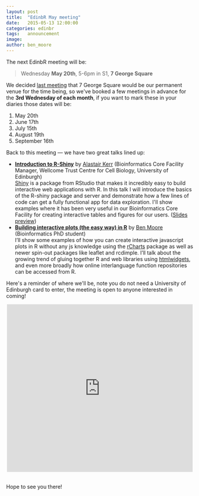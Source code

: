 ```yaml
---
layout: post
title:  "EdinbR May meeting"
date:   2015-05-13 12:00:00
categories: edinbr
tags:   announcement
image:
author: ben_moore
---
```



The next EdinbR meeting will be:

> Wednesday **May 20th**, 5-6pm in S1, **7 George Square**

We decided [last meeting](http://edinbr.org/edinbr/2015/04/16/april-meeting.html) that 7 George Square would be our permanent venue for the time being, so we've booked a few meetings in advance for the **3rd Wednesday of each month**, if you want to mark these in your diaries those dates will be:

1. May 20th
2. June 17th
3. July 15th
4. August 19th
5. September 16th

Back to this meeting — we have two great talks lined up:

* [**Introduction to R-Shiny**](https://github.com/EdinbR/edinbr-talks/blob/master/2015-05-20/Kerr_IntroductionToRShiny.pdf) by [Alastair Kerr](https://uk.linkedin.com/pub/alastair-kerr/32/267/377) (Bioinformatics Core Facility Manager, Wellcome Trust Centre for Cell Biology, University of Edinburgh) <br />
  [Shiny](http://rstudio.github.io/shiny/tutorial/) is a package from RStudio that makes it incredibly easy to build interactive web applications with R. In this talk I will introduce the basics of the R-shiny package and server and demonstrate how a few lines of code can get a fully functional app for data exploration. I'll show examples where it has been very useful in our Bioinformatics Core Facility for creating interactive tables and figures for our users. ([Slides preview](https://docs.google.com/presentation/d/1QBBllY9exY6dyyhRXYQ_8f0M8gc25DDmDoLcaZlLhmI/edit?usp=sharing))
* [**Building interactive plots (the easy way) in R**](http://blm.io/talks/edinbr_may/#1) by [Ben Moore](http://blm.io) (Bioinformatics PhD student) <br />
  I’ll show some examples of how you can create interactive javascript plots in R without any js knowledge using the [rCharts](http://rcharts.io/) package as well as newer spin-out packages like leaflet and rcdimple. I’ll talk about the growing trend of gluing together R and web libraries using [htmlwidgets](http://www.htmlwidgets.org/), and even more broadly how online interlanguage function repositories can be accessed from R.

Here's a reminder of where we'll be, note you do not need a University of Edinburgh card to enter, the meeting is open to anyone interested in coming!

<iframe src="https://www.google.com/maps/embed?pb=!1m18!1m12!1m3!1d2234.2888876703746!2d-3.1892457999999544!3d55.9443647!2m3!1f0!2f0!3f0!3m2!1i1024!2i768!4f13.1!3m3!1m2!1s0x4887c78367403f5b%3A0x342d6b9392ffecc6!2s7+George+Square%2C+The+University+of+Edinburgh%2C+Edinburgh%2C+City+of+Edinburgh+EH8+9JZ!5e0!3m2!1sen!2suk!4v1422630144560" width="500" height="450" frameborder="0" style="border:0; margin: 0 auto; display: block;"></iframe>

<br />

Hope to see you there!
